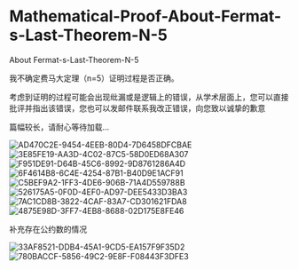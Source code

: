# Mathematical-Proof-About-Fermat-s-Last-Theorem-N-5
About Fermat-s-Last-Theorem-N-5

我不确定费马大定理（n=5）证明过程是否正确。

考虑到证明的过程可能会出现纰漏或是逻辑上的错误，从学术层面上，您可以直接批评并指出该错误，您也可以发邮件联系我改正错误，向您致以诚挚的歉意

篇幅较长，请耐心等待加载...

![AD470C2E-9454-4EEB-80D4-7D6458DFCBAE](https://user-images.githubusercontent.com/121736407/218122507-c1ed28f9-4f32-4f82-bfc1-4f2e37fd5866.jpeg)
![3E85FE19-AA3D-4C02-87C5-58D0ED68A307](https://user-images.githubusercontent.com/121736407/218122600-ae13fdef-a11a-4a5c-b1b9-af03fd866a80.jpeg)
![F951DE91-D64B-45C6-8992-9D8761286A4D](https://user-images.githubusercontent.com/121736407/218142961-5e994189-a8bf-42cd-bdce-58b37f7b5514.jpeg)
![6F4614B8-6C4E-4254-87B1-B40D9E1ACF91](https://user-images.githubusercontent.com/121736407/218123113-1df37171-5e24-4ccb-81c0-570480bc3204.jpeg)
![C5BEF9A2-1FF3-4DE6-906B-71A4D559788B](https://user-images.githubusercontent.com/121736407/218123179-3fd943e0-b61f-4e5e-85e1-255b0179ab09.jpeg)
![526175A5-0F0D-4EF0-AD97-DEE5433D3BA3](https://user-images.githubusercontent.com/121736407/218123242-a99e94d3-1350-4239-9204-8f06b62f88c9.jpeg)
![7AC1CD8B-3822-4CAF-83A7-CD301621FDA8](https://user-images.githubusercontent.com/121736407/218123345-2faaee69-a75f-4100-b8eb-a75dfc67320e.jpeg)
![4875E98D-3FF7-4EB8-8688-02D175E8FE46](https://user-images.githubusercontent.com/121736407/218123523-4bb1984e-d6bd-4f59-9c1d-3008d1d45e0a.jpeg)


补充存在公约数的情况

![33AF8521-DDB4-45A1-9CD5-EA157F9F35D2](https://user-images.githubusercontent.com/121736407/218246803-10a57395-1a49-45a4-9ee2-02008f739e33.jpeg)
![780BACCF-5856-49C2-9E8F-F08443F3DFE3](https://user-images.githubusercontent.com/121736407/218246819-491d701e-1f5e-45b2-8b40-a59386b73364.jpeg)



